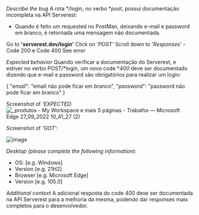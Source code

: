 *Describe the bug*
A rota */login, no verbo **post*, possui documentação incompleta na API Serverest: 

- Quando é feito um requested no PostMan, deixando e-mail e password em branco, é retornada uma mensagem não documentada.

Go to **'serverest.dev/login'**
Click on *'POST'*
Scroll down to '*Responses*' - Code 200 e Code 400
See error

*Expected behavior*
Quando verificar a documentação do Serverest, e estiver no verbo POST/*login, um novo code **400* deve ser documentado dizendo que e-mail e password são obrigatórios para realizar um login:

{
    "*email*": "email não pode ficar em branco",
    "*password*": "password não pode ficar em branco"
}

Screenshot of *'EXPECTED:*
![_produtos - My Workspace e mais 5 páginas - Trabalho — Microsoft​ Edge 27_09_2022 10_41_27 (2)](https://user-images.githubusercontent.com/106711311/192542880-e1f049ca-ed01-440c-92c1-e11bc908c1aa.png)

Screenshot of *'GOT':*

![image](https://user-images.githubusercontent.com/106711311/192544808-0197e263-fd01-458f-9a24-3d7cdde8d39e.png)

*Desktop (please complete the following information):*
 - OS: [e.g. Windows]
 -  Version [e.g. 21H2]
 - Browser [e.g. Microsoft Edge]
 - Version [e.g. 105.0]

*Additional context*
A adicional resposta do code 400 deve ser documentada na API Serverest para a melhoria da mesma, podendo dar responses mais completos para o desenvolvedor.
